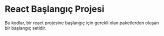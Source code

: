 # React Başlangıç Projesi 

Bu kodlar, bir react projesine başlangıç için gerekli olan paketlerden oluşan bir başlangıç setidir.
